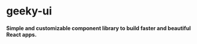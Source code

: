 # geeky-ui

#### Simple and customizable component library to build faster and beautiful React apps.
